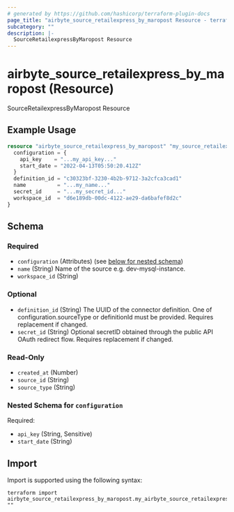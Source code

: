 ```yaml
---
# generated by https://github.com/hashicorp/terraform-plugin-docs
page_title: "airbyte_source_retailexpress_by_maropost Resource - terraform-provider-airbyte"
subcategory: ""
description: |-
  SourceRetailexpressByMaropost Resource
---
```


# airbyte_source_retailexpress_by_maropost (Resource)

SourceRetailexpressByMaropost Resource

## Example Usage

```terraform
resource "airbyte_source_retailexpress_by_maropost" "my_source_retailexpressbymaropost" {
  configuration = {
    api_key    = "...my_api_key..."
    start_date = "2022-04-13T05:50:20.412Z"
  }
  definition_id = "c30323bf-3230-4b2b-9712-3a2cfca3cad1"
  name          = "...my_name..."
  secret_id     = "...my_secret_id..."
  workspace_id  = "d6e189db-00dc-4122-ae29-da6bafef8d2c"
}
```

<!-- schema generated by tfplugindocs -->
## Schema

### Required

- `configuration` (Attributes) (see [below for nested schema](#nestedatt--configuration))
- `name` (String) Name of the source e.g. dev-mysql-instance.
- `workspace_id` (String)

### Optional

- `definition_id` (String) The UUID of the connector definition. One of configuration.sourceType or definitionId must be provided. Requires replacement if changed.
- `secret_id` (String) Optional secretID obtained through the public API OAuth redirect flow. Requires replacement if changed.

### Read-Only

- `created_at` (Number)
- `source_id` (String)
- `source_type` (String)

<a id="nestedatt--configuration"></a>
### Nested Schema for `configuration`

Required:

- `api_key` (String, Sensitive)
- `start_date` (String)

## Import

Import is supported using the following syntax:

```shell
terraform import airbyte_source_retailexpress_by_maropost.my_airbyte_source_retailexpress_by_maropost ""
```
